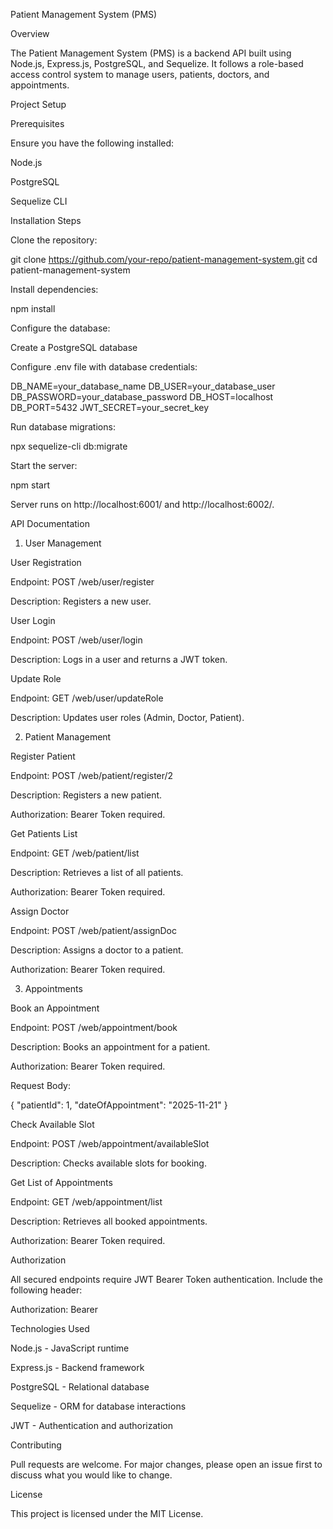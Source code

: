 Patient Management System (PMS)

Overview

The Patient Management System (PMS) is a backend API built using Node.js, Express.js, PostgreSQL, and Sequelize. It follows a role-based access control system to manage users, patients, doctors, and appointments.

Project Setup

Prerequisites

Ensure you have the following installed:

Node.js

PostgreSQL

Sequelize CLI

Installation Steps

Clone the repository:

git clone https://github.com/your-repo/patient-management-system.git
cd patient-management-system

Install dependencies:

npm install

Configure the database:

Create a PostgreSQL database

Configure .env file with database credentials:

DB_NAME=your_database_name
DB_USER=your_database_user
DB_PASSWORD=your_database_password
DB_HOST=localhost
DB_PORT=5432
JWT_SECRET=your_secret_key

Run database migrations:

npx sequelize-cli db:migrate

Start the server:

npm start

Server runs on http://localhost:6001/ and http://localhost:6002/.

API Documentation

1. User Management

User Registration

Endpoint: POST /web/user/register

Description: Registers a new user.

User Login

Endpoint: POST /web/user/login

Description: Logs in a user and returns a JWT token.

Update Role

Endpoint: GET /web/user/updateRole

Description: Updates user roles (Admin, Doctor, Patient).

2. Patient Management

Register Patient

Endpoint: POST /web/patient/register/2

Description: Registers a new patient.

Authorization: Bearer Token required.

Get Patients List

Endpoint: GET /web/patient/list

Description: Retrieves a list of all patients.

Authorization: Bearer Token required.

Assign Doctor

Endpoint: POST /web/patient/assignDoc

Description: Assigns a doctor to a patient.

Authorization: Bearer Token required.

3. Appointments

Book an Appointment

Endpoint: POST /web/appointment/book

Description: Books an appointment for a patient.

Authorization: Bearer Token required.

Request Body:

{
    "patientId": 1,
    "dateOfAppointment": "2025-11-21"
}

Check Available Slot

Endpoint: POST /web/appointment/availableSlot

Description: Checks available slots for booking.

Get List of Appointments

Endpoint: GET /web/appointment/list

Description: Retrieves all booked appointments.

Authorization: Bearer Token required.

Authorization

All secured endpoints require JWT Bearer Token authentication.
Include the following header:

Authorization: Bearer <token>

Technologies Used

Node.js - JavaScript runtime

Express.js - Backend framework

PostgreSQL - Relational database

Sequelize - ORM for database interactions

JWT - Authentication and authorization

Contributing

Pull requests are welcome. For major changes, please open an issue first to discuss what you would like to change.

License

This project is licensed under the MIT License.

